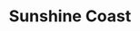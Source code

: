 ---
layout: area
title: Sunshine Coast
state: Queensland
country: Australia
contributers: danny
local-groups: [test1, greens-hornsby]
key-issues: [issue1, issue2, issue3]
politics: 10
---